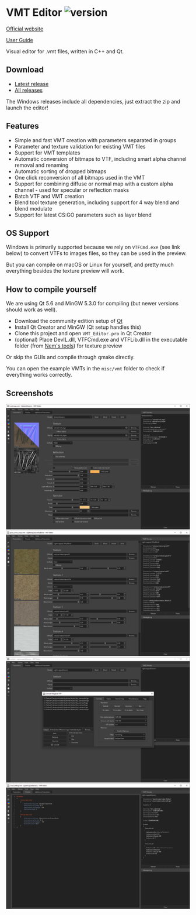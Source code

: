 # VMT Editor ![version](https://img.shields.io/badge/version-1.3.11-blue.svg)

[Official website](https://dima-369.github.io/VMT-Editor/)

[User Guide](https://dima-369.github.io/VMT-Editor/documentation/#/)

Visual editor for .vmt files, written in C++ and Qt.

## Download

- [Latest release](https://github.com/Dima-369/VMT-Editor/releases/latest)
- [All releases](https://github.com/Dima-369/VMT-Editor/releases)

The Windows releases include all dependencies, just extract the zip and launch the editor!

## Features

- Simple and fast VMT creation with parameters separated in groups
- Parameter and texture validation for existing VMT files
- Support for VMT templates
- Automatic conversion of bitmaps to VTF, including smart alpha channel removal and renaming
- Automatic sorting of dropped bitmaps
- One click reconversion of all bitmaps used in the VMT
- Support for combining diffuse or normal map with a custom alpha channel - used for specular or reflection masks
- Batch VTF and VMT creation
- Blend tool texture generation, including support for 4 way blend and blend modulate
- Support for latest CS:GO parameters such as layer blend

## OS Support

Windows is primarily supported because we rely on `VTFCmd.exe` (see link below) to convert VTFs to images files, so they can be used in the preview.

But you can compile on macOS or Linux for yourself, and pretty much everything besides the texture preview will work.

## How to compile yourself

We are using Qt 5.6 and MinGW 5.3.0 for compiling (but newer versions should work as well).

- Download the community edition setup of [Qt](https://www.qt.io/)
- Install Qt Creator and MinGW (Qt setup handles this)
- Clone this project and open `VMT_Editor.pro` in Qt Creator
- (optional) Place DevIL.dll, VTFCmd.exe and VTFLib.dll in the executable folder (from [Nem's tools](http://nemesis.thewavelength.net/index.php?c=177)) for texture preview

Or skip the GUIs and compile through qmake directly.

You can open the example VMTs in the `misc/vmt` folder to check if everything works correctly.

## Screenshots

![](https://github.com/Dima-369/VMT-Editor/raw/master/screenshots/1.png)
![](https://github.com/Dima-369/VMT-Editor/raw/master/screenshots/2.png)
![](https://github.com/Dima-369/VMT-Editor/raw/master/screenshots/3.png)
![](https://github.com/Dima-369/VMT-Editor/raw/master/screenshots/4.png)
